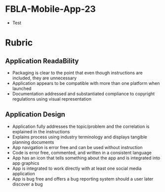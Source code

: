 # FBLA-Mobile-App-23
- Test
# Rubric
## Application ReadaBility
- Packaging is clear to the
point that even though
instructions are included,
they are unnecessary
- Application appears to be
compatible with more
than one platform when
launched
- Documentation addressed and substantiated compliance
to copyright regulations using visual representation
## Application Design
- Application fully
addresses the
topic/problem and the
correlation is explained in
the instructions
- Explains process using
industry terminology and
displays tangible planning
documents
- App navigation is error
free and can be used
without instruction
- Code is error free,
commented, and written
in a consistent language
- App has an icon that tells
something about the app
and is integrated into app
graphics
- App is integrated to work
directly with at least one
social media application
- App is bug free and offers
a bug reporting system
should a user later
discover a bug